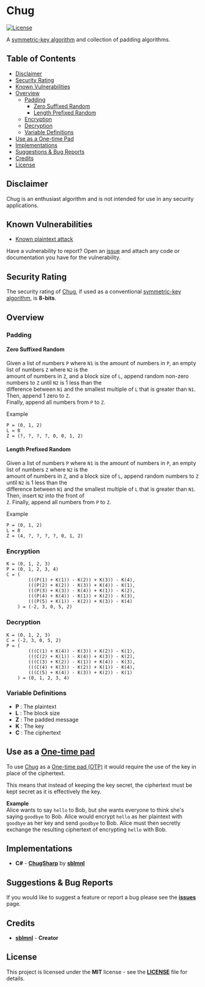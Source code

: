 # Chug
[![License](https://img.shields.io/static/v1?style=flat-square&label=license&message=MIT&color=red)](LICENSE)

A [symmetric-key algorithm](https://en.wikipedia.org/wiki/Symmetric-key_algorithm) and collection of padding algorithms.

## Table of Contents

- [Disclaimer](#disclaimer)
- [Security Rating](#security-rating)
- [Known Vulnerabilities](#known-vulnerabilities)
- [Overview](#overview)
    - [Padding](#padding)
        - [Zero Suffixed Random](#zero-suffixed-random)
        - [Length Prefixed Random](#length-prefixed-random)
    - [Encryption](#encryption)
    - [Decryption](#decryption)
    - [Variable Definitions](#variable-definitions)
- [Use as a One-time Pad](#use-as-a-one-time-pad)
- [Implementations](#implementations)
- [Suggestions & Bug Reports](#suggestions--bug-reports)
- [Credits](#credits)
- [License](#license)

## Disclaimer

Chug is an enthusiast algorithm and is not intended for use in any security applications.

## Known Vulnerabilities

- [Known plaintext attack](https://gist.github.com/sblmnl/222c786ddebd00e2dbae7ab361fb2618)

Have a vulnerability to report? Open an [issue](https://github.com/sblmnl/Chug/issues) and attach any code or documentation you have for the vulnerability.

## Security Rating

The security rating of [Chug](https://github.com/sblmnl/chug), if used as a conventional [symmetric-key algorithm](https://en.wikipedia.org/wiki/Symmetric-key_algorithm), is **8-bits**.

## Overview

### Padding

#### Zero Suffixed Random

Given a list of numbers `P` where `N1` is the amount of numbers in `P`, an empty list of numbers `Z` where `N2` is the  
amount of numbers in `Z`, and a block size of `L`, append random non-zero numbers to `Z` until `N2` is 1 less than the  
difference between `N1` and the smallest multiple of `L` that is greater than `N1`. Then, append 1 zero to `Z`.  
Finally, append all numbers from `P` to `Z`.
  
Example
```
P = (0, 1, 2)
L = 8
Z = (?, ?, ?, ?, 0, 0, 1, 2)
```

#### Length Prefixed Random

Given a list of numbers `P` where `N1` is the amount of numbers in `P`, an empty list of numbers `Z` where `N2` is the  
amount of numbers in `Z`, and a block size of `L`, append random numbers to `Z` until `N2` is 1 less than the  
difference between `N1` and the smallest multiple of `L` that is greater than `N1`. Then, insert `N2` into the front of  
 `Z`. Finally, append all numbers from `P` to `Z`.
  
Example
```
P = (0, 1, 2)
L = 8
Z = (4, ?, ?, ?, ?, 0, 1, 2)
```

### Encryption

```
K = (0, 1, 2, 3)
P = (0, 1, 2, 3, 4)
C = (
        (((P(1) + K(1)) - K(2)) + K(3)) - K(4),
        (((P(2) + K(2)) - K(3)) + K(4)) - K(1),
        (((P(3) + K(3)) - K(4)) + K(1)) - K(2),
        (((P(4) + K(4)) - K(1)) + K(2)) - K(3),
        (((P(5) + K(1)) - K(2)) + K(3)) - K(4)
    ) = (-2, 3, 0, 5, 2)
```

### Decryption

```
K = (0, 1, 2, 3)
C = (-2, 3, 0, 5, 2)
P = (
        (((C(1) + K(4)) - K(3)) + K(2)) - K(1),
        (((C(2) + K(1)) - K(4)) + K(3)) - K(2),
        (((C(3) + K(2)) - K(1)) + K(4)) - K(3),
        (((C(4) + K(3)) - K(2)) + K(1)) - K(4),
        (((C(5) + K(4)) - K(3)) + K(2)) - K(1)
    ) = (0, 1, 2, 3, 4)
```

### Variable Definitions

- **P** : The plaintext
- **L** : The block size
- **Z** : The padded message
- **K** : The key
- **C** : The ciphertext

## Use as a [One-time pad](https://en.wikipedia.org/wiki/One-time_pad)

To use [Chug](https://github.com/sblmnl/chug) as a [One-time pad (OTP)](https://en.wikipedia.org/wiki/One-time_pad) it would require the use of the key in place of the ciphertext.

This means that instead of keeping the key secret, the ciphertext must be kept secret as it is effectively the key.

**Example**  
Alice wants to say `hello` to Bob, but she wants everyone to think she's saying `goodbye` to Bob. Alice would encrypt `hello` as her plaintext with `goodbye` as her key and send `goodbye` to Bob. Alice must then secretly exchange the resulting ciphertext of encrypting `hello` with Bob.

## Implementations

- **C#** - [**ChugSharp**](https://github.com/sblmnl/chug-sharp) by [**sblmnl**](https://github.com/sblmnl)

## Suggestions & Bug Reports

If you would like to suggest a feature or report a bug please see the [**issues**](https://github.com/sblmnl/chug/issues) page.

## Credits

- [**sblmnl**](https://github.com/sblmnl) - **Creator**

## License

This project is licensed under the **MIT** license - see the [**LICENSE**](LICENSE) file for details.
